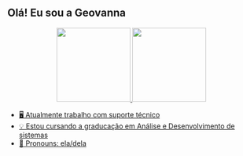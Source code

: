 ## Olá! Eu sou a Geovanna 

<div align="center">
  <a href="https://github.com/geovannax">
  <img height="150em" src="https://github-readme-stats.vercel.app/api?username=geovannax&show_icons=true&theme=dracula&include_all_commits=true&count_private=true"/>
  <img height="150em" src="https://github-readme-stats.vercel.app/api/top-langs/?username=geovannax&layout=compact&langs_count=7&theme=dark"/>
</div>

- 🖥️ Atualmente trabalho com suporte técnico 
- 💡 Estou cursando a graducação em Análise e Desenvolvimento de sistemas 
- 🦾 Pronouns: ela/dela
